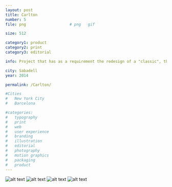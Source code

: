 ```yaml
---
layout: post
title: Carlton
number: 5
file: png					# png	gif

size: 512

category1: product
category2: print
category3: editorial

info: Project that has as a requirement the redesign of a "classic", the choice was the Carlton shelves. We "modernised" it by changing the concept of the piece; from something that was related to elitist design to the Concept of Democratic design. 

city: Sabadell
year: 2014

permalink: /Carlton/

#Cities
#	New York City
#	Barcelona

#categories:
#	typography
#	print
#	web
#	user experience
#	branding
#	illustration
#	editorial
#	photography
#	motion graphics
#	packaging
#	product
---
```


![alt text][img1]
![alt text][img2]
![alt text][img3]
![alt text][img4] 

[img1]: /img/proj/proj5_img1.png
[img2]: /img/proj/proj5_img2.png
[img3]: /img/proj/proj5_img3.png
[img4]: /img/proj/proj5_img4.png

